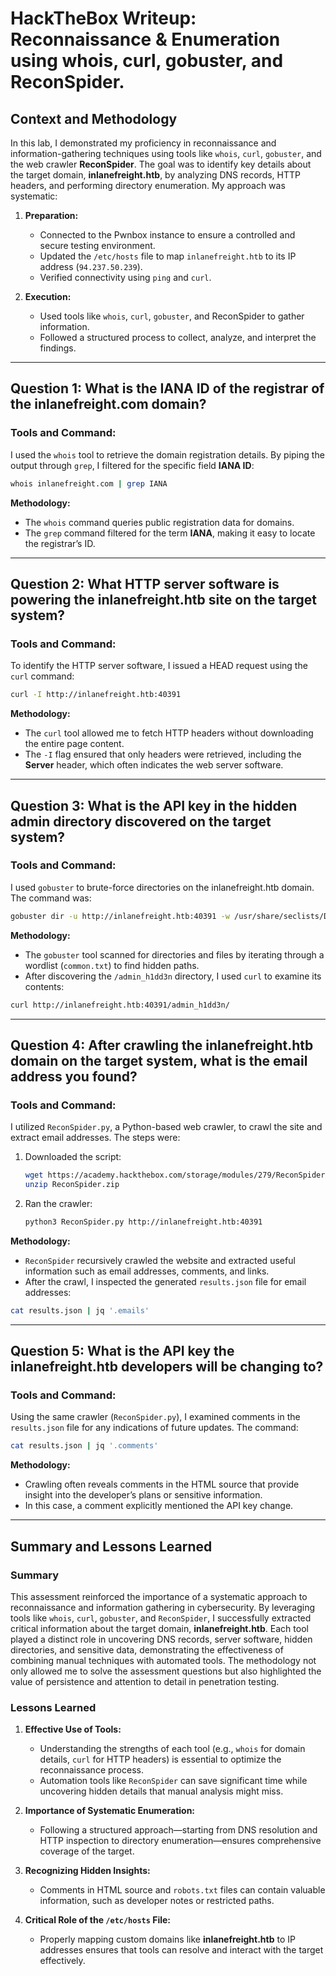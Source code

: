 
# HackTheBox Writeup: Reconnaissance & Enumeration using whois, curl, gobuster, and ReconSpider.

## Context and Methodology
In this lab, I demonstrated my proficiency in reconnaissance and information-gathering techniques using tools like `whois`, `curl`, `gobuster`, and the web crawler **ReconSpider**. The goal was to identify key details about the target domain, **inlanefreight.htb**, by analyzing DNS records, HTTP headers, and performing directory enumeration. My approach was systematic:

1. **Preparation:**
   - Connected to the Pwnbox instance to ensure a controlled and secure testing environment.
   - Updated the `/etc/hosts` file to map `inlanefreight.htb` to its IP address (`94.237.50.239`).
   - Verified connectivity using `ping` and `curl`.

2. **Execution:**
   - Used tools like `whois`, `curl`, `gobuster`, and ReconSpider to gather information.
   - Followed a structured process to collect, analyze, and interpret the findings.

---

## Question 1: What is the IANA ID of the registrar of the inlanefreight.com domain?

### Tools and Command:
I used the `whois` tool to retrieve the domain registration details. By piping the output through `grep`, I filtered for the specific field **IANA ID**:
```bash
whois inlanefreight.com | grep IANA
```

**Methodology:**
- The `whois` command queries public registration data for domains.
- The `grep` command filtered for the term **IANA**, making it easy to locate the registrar’s ID.

---

## Question 2: What HTTP server software is powering the inlanefreight.htb site on the target system?

### Tools and Command:
To identify the HTTP server software, I issued a HEAD request using the `curl` command:
```bash
curl -I http://inlanefreight.htb:40391
```

**Methodology:**
- The `curl` tool allowed me to fetch HTTP headers without downloading the entire page content.
- The `-I` flag ensured that only headers were retrieved, including the **Server** header, which often indicates the web server software.

---

## Question 3: What is the API key in the hidden admin directory discovered on the target system?

### Tools and Command:
I used `gobuster` to brute-force directories on the inlanefreight.htb domain. The command was:
```bash
gobuster dir -u http://inlanefreight.htb:40391 -w /usr/share/seclists/Discovery/Web-Content/common.txt
```

**Methodology:**
- The `gobuster` tool scanned for directories and files by iterating through a wordlist (`common.txt`) to find hidden paths.
- After discovering the `/admin_h1dd3n` directory, I used `curl` to examine its contents:
```bash
curl http://inlanefreight.htb:40391/admin_h1dd3n/
```

---

## Question 4: After crawling the inlanefreight.htb domain on the target system, what is the email address you found?

### Tools and Command:
I utilized `ReconSpider.py`, a Python-based web crawler, to crawl the site and extract email addresses. The steps were:

1. Downloaded the script:
   ```bash
   wget https://academy.hackthebox.com/storage/modules/279/ReconSpider.zip
   unzip ReconSpider.zip
   ```
2. Ran the crawler:
   ```bash
   python3 ReconSpider.py http://inlanefreight.htb:40391
   ```

**Methodology:**
- `ReconSpider` recursively crawled the website and extracted useful information such as email addresses, comments, and links.
- After the crawl, I inspected the generated `results.json` file for email addresses:
```bash
cat results.json | jq '.emails'
```

---

## Question 5: What is the API key the inlanefreight.htb developers will be changing to?

### Tools and Command:
Using the same crawler (`ReconSpider.py`), I examined comments in the `results.json` file for any indications of future updates. The command:
```bash
cat results.json | jq '.comments'
```

**Methodology:**
- Crawling often reveals comments in the HTML source that provide insight into the developer’s plans or sensitive information.
- In this case, a comment explicitly mentioned the API key change.

---

## Summary and Lessons Learned

### Summary
This assessment reinforced the importance of a systematic approach to reconnaissance and information gathering in cybersecurity. By leveraging tools like `whois`, `curl`, `gobuster`, and `ReconSpider`, I successfully extracted critical information about the target domain, **inlanefreight.htb**. Each tool played a distinct role in uncovering DNS records, server software, hidden directories, and sensitive data, demonstrating the effectiveness of combining manual techniques with automated tools. The methodology not only allowed me to solve the assessment questions but also highlighted the value of persistence and attention to detail in penetration testing.

### Lessons Learned
1. **Effective Use of Tools:**
   - Understanding the strengths of each tool (e.g., `whois` for domain details, `curl` for HTTP headers) is essential to optimize the reconnaissance process.
   - Automation tools like `ReconSpider` can save significant time while uncovering hidden details that manual analysis might miss.

2. **Importance of Systematic Enumeration:**
   - Following a structured approach—starting from DNS resolution and HTTP inspection to directory enumeration—ensures comprehensive coverage of the target.

3. **Recognizing Hidden Insights:**
   - Comments in HTML source and `robots.txt` files can contain valuable information, such as developer notes or restricted paths.

4. **Critical Role of the `/etc/hosts` File:**
   - Properly mapping custom domains like **inlanefreight.htb** to IP addresses ensures that tools can resolve and interact with the target effectively.
